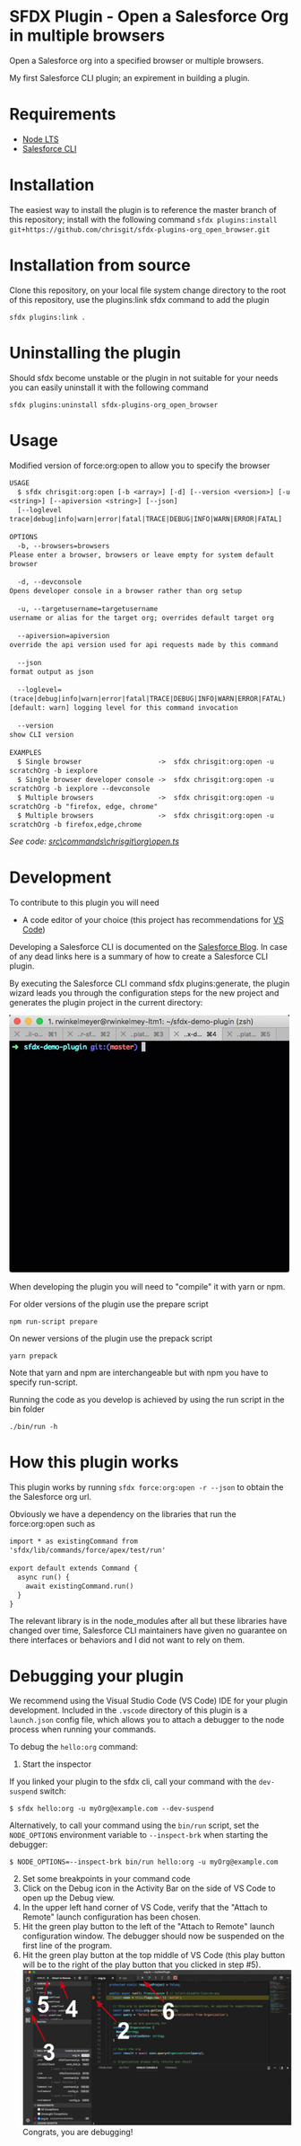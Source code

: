 SFDX Plugin - Open a Salesforce Org in multiple browsers
=============================

Open a Salesforce org into a specified browser or multiple browsers.

My first Salesforce CLI plugin; an expirement in building a plugin.

# Requirements

- [Node LTS](https://nodejs.org/en/download/)
- [Salesforce CLI](https://developer.salesforce.com/docs/atlas.en-us.sfdx_setup.meta/sfdx_setup/sfdx_setup_install_cli.htm)

# Installation

The easiest way to install the plugin is to reference the master branch of this repository; install with the following command `sfdx plugins:install git+https://github.com/chrisgit/sfdx-plugins-org_open_browser.git`

# Installation from source

Clone this repository, on your local file system change directory to the root of this repository, use the plugins:link sfdx command to add the plugin

```
sfdx plugins:link .
```

# Uninstalling the plugin

Should sfdx become unstable or the plugin in not suitable for your needs you can easily uninstall it with the following command

```
sfdx plugins:uninstall sfdx-plugins-org_open_browser
```

# Usage

Modified version of force:org:open to allow you to specify the browser

```
USAGE
  $ sfdx chrisgit:org:open [-b <array>] [-d] [--version <version>] [-u <string>] [--apiversion <string>] [--json] 
  [--loglevel trace|debug|info|warn|error|fatal|TRACE|DEBUG|INFO|WARN|ERROR|FATAL]

OPTIONS
  -b, --browsers=browsers                                                           Please enter a browser, browsers or leave empty for system default browser

  -d, --devconsole                                                                  Opens developer console in a browser rather than org setup

  -u, --targetusername=targetusername                                               username or alias for the target org; overrides default target org

  --apiversion=apiversion                                                           override the api version used for api requests made by this command

  --json                                                                            format output as json

  --loglevel=(trace|debug|info|warn|error|fatal|TRACE|DEBUG|INFO|WARN|ERROR|FATAL)  [default: warn] logging level for this command invocation

  --version                                                                         show CLI version

EXAMPLES
  $ Single browser                   ->  sfdx chrisgit:org:open -u scratchOrg -b iexplore
  $ Single browser developer console ->  sfdx chrisgit:org:open -u scratchOrg -b iexplore --devconsole
  $ Multiple browsers                ->  sfdx chrisgit:org:open -u scratchOrg -b "firefox, edge, chrome"
  $ Multiple browsers                ->  sfdx chrisgit:org:open -u scratchOrg -b firefox,edge,chrome
```

_See code: [src\commands\chrisgit\org\open.ts](https://github.com/chrisgit/sfdx-plugins-org_open_browser/blob/v1.0.0/src\commands\chrisgit\org\open.ts)_

# Development

To contribute to this plugin you will need
- A code editor of your choice (this project has recommendations for [VS Code](https://code.visualstudio.com/download))

Developing a Salesforce CLI is documented on the [Salesforce Blog](https://developer.salesforce.com/blogs/2018/05/create-your-first-salesforce-cli-plugin.html). In case of any dead links here is a summary of how to create a Salesforce CLI plugin.

By executing the Salesforce CLI command sfdx plugins:generate, the plugin wizard leads you through the configuration steps for the new project and generates the plugin project in the current directory:

![Salesforce CLI plugin generator](.images/cli-generator.gif)

When developing the plugin you will need to "compile" it with yarn or npm.

For older versions of the plugin use the prepare script
```
npm run-script prepare
```

On newer versions of the plugin use the prepack script
```
yarn prepack
```

Note that yarn and npm are interchangeable but with npm you have to specify run-script.

Running the code as you develop is achieved by using the run script in the bin folder

```
./bin/run -h
```

# How this plugin works

This plugin works by running `sfdx force:org:open -r --json` to obtain the the Salesforce org url.

Obviously we have a dependency on the libraries that run the force:org:open such as 
```
import * as existingCommand from 'sfdx/lib/commands/force/apex/test/run'

export default extends Command {
  async run() {
    await existingCommand.run()
  }
}
```

The relevant library is in the node_modules after all but these libraries have changed over time, Salesforce CLI maintainers have given no guarantee on there interfaces or behaviors and I did not want to rely on them.

# Debugging your plugin
We recommend using the Visual Studio Code (VS Code) IDE for your plugin development. Included in the `.vscode` directory of this plugin is a `launch.json` config file, which allows you to attach a debugger to the node process when running your commands.

To debug the `hello:org` command: 
1. Start the inspector
  
If you linked your plugin to the sfdx cli, call your command with the `dev-suspend` switch: 
```sh-session
$ sfdx hello:org -u myOrg@example.com --dev-suspend
```
  
Alternatively, to call your command using the `bin/run` script, set the `NODE_OPTIONS` environment variable to `--inspect-brk` when starting the debugger:
```sh-session
$ NODE_OPTIONS=--inspect-brk bin/run hello:org -u myOrg@example.com
```

2. Set some breakpoints in your command code
3. Click on the Debug icon in the Activity Bar on the side of VS Code to open up the Debug view.
4. In the upper left hand corner of VS Code, verify that the "Attach to Remote" launch configuration has been chosen.
5. Hit the green play button to the left of the "Attach to Remote" launch configuration window. The debugger should now be suspended on the first line of the program. 
6. Hit the green play button at the top middle of VS Code (this play button will be to the right of the play button that you clicked in step #5).
<br><img src=".images/vscodeScreenshot.png" width="480" height="278"><br>
Congrats, you are debugging!
